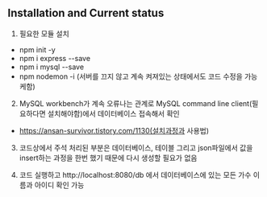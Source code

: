 ## Installation and Current status

1. 필요한 모듈 설치
  - npm init -y
  - npm i express --save
  - npm i mysql --save
  - npm nodemon -i (서버를 끄지 않고 계속 켜져있는 상태에서도 코드 수정을 가능케함)


2. MySQL workbench가 계속 오류나는 관계로 MySQL command line client(필요하다면 설치해야함)에서 데이터베이스 접속해서 확인
- https://ansan-survivor.tistory.com/1130(설치과정과 사용법)


3. 코드상에서 주석 처리된 부분은 데이터베이스, 테이블 그리고 json파일에서 값을 insert하는 과정을 한번 했기 때문에 다시 생성할 필요가 없음


4. 코드 실행하고 http://localhost:8080/db 에서 데이터베이스에 있는 모든 가수 이름과 아이디 확인 가능
